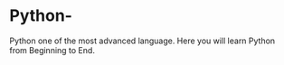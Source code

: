 # Python-
Python one of the most advanced language. Here you will learn Python from Beginning to End.
